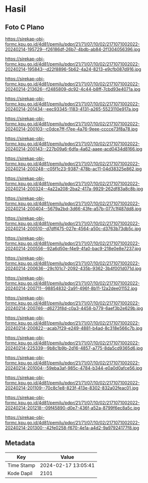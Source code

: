 # Hasil

## Foto C Plano

https://sirekap-obj-formc.kpu.go.id/4d81/pemilu/pdpr/21/71/07/10/02/2171071002022-20240214-195729--f26186df-26b7-4bdb-ab84-2f1304056396.jpg

https://sirekap-obj-formc.kpu.go.id/4d81/pemilu/pdpr/21/71/07/10/02/2171071002022-20240214-195843--d22f8896-5b62-4a24-8213-e9cfb087d916.jpg

https://sirekap-obj-formc.kpu.go.id/4d81/pemilu/pdpr/21/71/07/10/02/2171071002022-20240214-213626--f2485809-dc92-4c44-b8ff-7cbd93e4071a.jpg

https://sirekap-obj-formc.kpu.go.id/4d81/pemilu/pdpr/21/71/07/10/02/2171071002022-20240214-201434--eec93345-1183-4131-a265-5523110e917a.jpg

https://sirekap-obj-formc.kpu.go.id/4d81/pemilu/pdpr/21/71/07/10/02/2171071002022-20240214-200103--c0dce7ff-f7ee-4a76-9eee-cccce73f8a78.jpg

https://sirekap-obj-formc.kpu.go.id/4d81/pemilu/pdpr/21/71/07/10/02/2171071002022-20240214-200143--227b09a6-6dfa-4a62-aaee-acd0434d8166.jpg

https://sirekap-obj-formc.kpu.go.id/4d81/pemilu/pdpr/21/71/07/10/02/2171071002022-20240214-200248--c05f1c23-9387-478b-ac11-04d38325e862.jpg

https://sirekap-obj-formc.kpu.go.id/4d81/pemilu/pdpr/21/71/07/10/02/2171071002022-20240214-200324--4a22a208-2ba2-417a-9929-262df83a8c8b.jpg

https://sirekap-obj-formc.kpu.go.id/4d81/pemilu/pdpr/21/71/07/10/02/2171071002022-20240214-200404--5679a2bd-3d66-43fe-a57b-077c1f487dd8.jpg

https://sirekap-obj-formc.kpu.go.id/4d81/pemilu/pdpr/21/71/07/10/02/2171071002022-20240214-200510--d7dff475-027e-4564-a50c-d3763b73db5c.jpg

https://sirekap-obj-formc.kpu.go.id/4d81/pemilu/pdpr/21/71/07/10/02/2171071002022-20240214-200556--92a6d50e-f4e9-4fa0-bac9-218e0e8e7237.jpg

https://sirekap-obj-formc.kpu.go.id/4d81/pemilu/pdpr/21/71/07/10/02/2171071002022-20240214-200636--29c101c7-2092-435b-9362-3b4f001d071d.jpg

https://sirekap-obj-formc.kpu.go.id/4d81/pemilu/pdpr/21/71/07/10/02/2171071002022-20240214-200711--98854832-2a91-496f-8b11-12a2dee01152.jpg

https://sirekap-obj-formc.kpu.go.id/4d81/pemilu/pdpr/21/71/07/10/02/2171071002022-20240214-200746--d6273f8d-c0a3-4458-b779-6aef3b2e629b.jpg

https://sirekap-obj-formc.kpu.go.id/4d81/pemilu/pdpr/21/71/07/10/02/2171071002022-20240214-200822--acab7f29-e249-4881-b4ad-8c318e566c7b.jpg

https://sirekap-obj-formc.kpu.go.id/4d81/pemilu/pdpr/21/71/07/10/02/2171071002022-20240214-225339--9b8c1b9b-2d16-4857-a775-8da5cd9365d6.jpg

https://sirekap-obj-formc.kpu.go.id/4d81/pemilu/pdpr/21/71/07/10/02/2171071002022-20240214-201004--59eba3af-985c-4784-b344-e0a0d0afce56.jpg

https://sirekap-obj-formc.kpu.go.id/4d81/pemilu/pdpr/21/71/07/10/02/2171071002022-20240214-201109--70c8c1e8-823f-413e-8302-832a02feac01.jpg

https://sirekap-obj-formc.kpu.go.id/4d81/pemilu/pdpr/21/71/07/10/02/2171071002022-20240214-201218--09f45890-d0e7-436f-a52a-8799f6ec8a5c.jpg

https://sirekap-obj-formc.kpu.go.id/4d81/pemilu/pdpr/21/71/07/10/02/2171071002022-20240214-201300--42fe0258-f670-4e1a-a4d2-9a97924177f8.jpg


## Metadata

| Key        | Value               |
| ---------- | ------------------- |
| Time Stamp | 2024-02-17 13:05:41 |
| Kode Dapil | 2101                |



